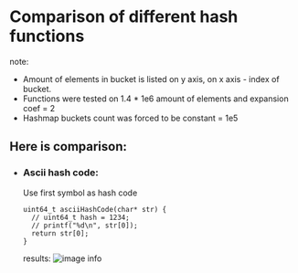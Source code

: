 # Comparison of different hash functions

note: 
  * Amount of elements in bucket is listed on y axis, on x axis - index of bucket.
  * Functions were tested on 1.4 * 1e6 amount of elements and expansion coef = 2
  * Hashmap buckets count was forced to be constant = 1e5

## Here is comparison:

* ### Ascii hash code:
  Use first symbol as hash code
  ```
  uint64_t asciiHashCode(char* str) {
    // uint64_t hash = 1234;
    // printf("%d\n", str[0]);
    return str[0]; 
  }
  ```
  results:
  ![image info](./resources/images/ascii.png)

